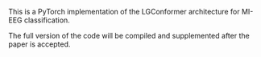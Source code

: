 This is a PyTorch implementation of the LGConformer architecture for MI-EEG classification.

The full version of the code will be compiled and supplemented after the paper is accepted.
